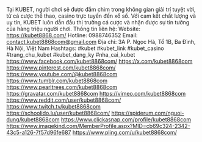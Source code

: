 Tại KUBET, người chơi sẽ được đắm chìm trong không gian giải trí tuyệt vời, từ cá cược thể thao, casino trực tuyến đến xổ số. Với cam kết chất lượng và uy tín, KUBET luôn dẫn đầu thị trường cá cược và nhận được sự tin tưởng của hàng triệu người chơi.
Thông tin liên hệ: 
Website: https://kubet8868.com/
Hotline: 0988746352
Email: contact.kubet8868com@gmail.com
Địa chỉ: 3A P. Ngọc Hà, Tổ 1B, Ba Đình, Hà Nội, Việt Nam
Hashtags: #kubet #kubet_link #kubet_casino #trang_chu_kubet #kubet_dang_ky #nha_cai_kubet
https://www.facebook.com/kubet8868com/
https://x.com/kubet8868com
https://www.pinterest.com/kubet8868com/
https://www.youtube.com/@kubet8868com
https://www.tumblr.com/kubet8868com
https://www.pearltrees.com/kubet8868com
https://gravatar.com/kubet8868com
https://vimeo.com/kubet8868com
https://www.reddit.com/user/kubet8868com/
https://www.twitch.tv/kubet8868com
https://schoolido.lu/user/kubet8868com/
https://spiderum.com/nguoi-dung/kubet8868com
https://www.clickasnap.com/profile/kubet8868com
https://www.imagekind.com/MemberProfile.aspx?MID=cb69c324-2342-43c5-a126-7f57d96fe687
https://www.pling.com/u/kubet8868com/